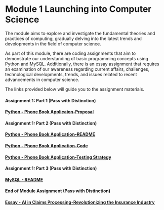 # Module 1 Launching into Computer Science

The module aims to explore and investigate the fundamental theories and practices of computing, gradually delving into the latest trends and developments in the field of computer science.

As part of this module, there are coding assignments that aim to demonstrate our understanding of basic programming concepts using Python and MySQL. Additionally, there is an essay assignment that requires an examination of our awareness regarding current affairs, challenges, technological developments, trends, and issues related to recent advancements in computer science.

The links provided below will guide you to the assignment materials. 

#### Assignment 1: Part 1 (Pass with Distinction)
#### [Python - Phone Book Applicaion-Proposal](https://helenhelene.github.io/eportfolio/pdf/Module01_Python_Proposal.pdf)

#### Assignment 1: Part 2 (Pass with Distinction)
#### [Python - Phone Book Application-README](https://helenhelene.github.io/eportfolio/pdf/Module01_Python_README.pdf)
#### [Python - Phone Book Application-Code](https://helenhelene.github.io/eportfolio/pdf/Module01_Python_Code.pdf)
#### [Python - Phone Book Application-Testing Strategy](https://helenhelene.github.io/eportfolio/pdf/Module01_Python_TestingStrategy.pdf)

#### Assignment 1: Part 3 (Pass with Distinction)
#### [MySQL - README](https://helenhelene.github.io/eportfolio/pdf/Module01_MySQL_README.pdf)

#### End of Module Assignment (Pass with Distinction)
#### [Essay - AI in Claims Processing-Revolutionizing the Insurance Industry](https://helenhelene.github.io/eportfolio/pdf/Module01_AI_InsurClaims.pdf)



